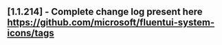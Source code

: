 ## [1.1.214] - Complete change log present here https://github.com/microsoft/fluentui-system-icons/tags